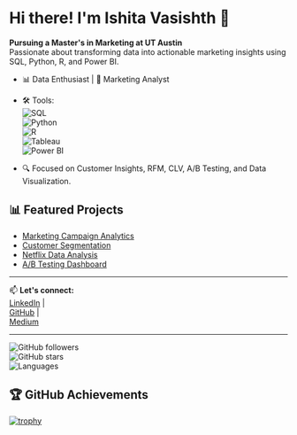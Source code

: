 # Hi there! I'm Ishita Vasishth 👋
**Pursuing a Master's in Marketing at UT Austin**  
Passionate about transforming data into actionable marketing insights using SQL, Python, R, and Power BI.

- 📊 Data Enthusiast | 🎯 Marketing Analyst  
- 🛠️ Tools:  
  ![SQL](https://img.shields.io/badge/-SQL-333?style=flat&logo=MySQL&logoColor=white)  
  ![Python](https://img.shields.io/badge/-Python-333?style=flat&logo=python)  
  ![R](https://img.shields.io/badge/-R-276DC3?style=flat&logo=r&logoColor=white)  
  ![Tableau](https://img.shields.io/badge/-Tableau-333?style=flat&logo=Tableau)  
  ![Power BI](https://img.shields.io/badge/-Power%20BI-F2C811?style=flat&logo=powerbi&logoColor=black)  

- 🔍 Focused on Customer Insights, RFM, CLV, A/B Testing, and Data Visualization.

## 📊 Featured Projects
- [Marketing Campaign Analytics](https://github.com/ishitavasishth/Marketing_Campaign_Analytics)  
- [Customer Segmentation](https://github.com/ishitavasishth/Customer_Segmentation)  
- [Netflix Data Analysis](https://github.com/ishitavasishth/netflix_sql_project)  
- [A/B Testing Dashboard](https://github.com/ishitavasishth/A-B_Testing_Dashboard)  

---

📫 **Let's connect:**  
[LinkedIn](https://linkedin.com/in/ishitavasishth) |  
[GitHub](https://github.com/ishitavasishth) |  
[Medium](https://medium.com/@ishita.vasishth)  

---

![GitHub followers](https://img.shields.io/github/followers/ishitavasishth?style=social)  
![GitHub stars](https://img.shields.io/github/stars/ishitavasishth?style=social)  
![Languages](https://img.shields.io/github/languages/top/ishitavasishth/netflix_sql_project)


## 🏆 GitHub Achievements

[![trophy](https://github-profile-trophy.vercel.app/?username=ishitavasishth&theme=radical&margin-w=15&margin-h=15&column=4)](https://github.com/ryo-ma/github-profile-trophy)




